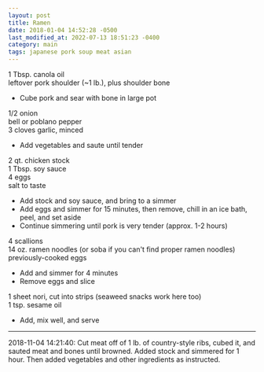 ```yaml
---
layout: post
title: Ramen
date: 2018-01-04 14:52:28 -0500
last_modified_at: 2022-07-13 18:51:23 -0400
category: main
tags: japanese pork soup meat asian
---
```

1 Tbsp. canola oil  
leftover pork shoulder (~1 lb.), plus shoulder bone  

  * Cube pork and sear with bone in large pot


1/2 onion  
bell or poblano pepper  
3 cloves garlic, minced  

  * Add vegetables and saute until tender


2 qt. chicken stock  
1 Tbsp. soy sauce  
4 eggs  
salt to taste  

  * Add stock and soy sauce, and bring to a simmer
  * Add eggs and simmer for 15 minutes, then remove, chill in an ice bath, peel, and set aside
  * Continue simmering until pork is very tender (approx. 1-2 hours)


4 scallions  
14 oz. ramen noodles (or soba if you can't find proper ramen noodles)  
previously-cooked eggs  

  * Add and simmer for 4 minutes
  * Remove eggs and slice


1 sheet nori, cut into strips (seaweed snacks work here too)  
1 tsp. sesame oil  

  * Add, mix well, and serve


---

2018-11-04 14:21:40: Cut meat off of 1 lb. of country-style ribs, cubed it, and
sauted meat and bones until browned.  Added stock and simmered for 1 hour. Then
added vegetables and other ingredients as instructed.
